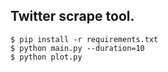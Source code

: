 ## Twitter scrape tool.
```
$ pip install -r requirements.txt
$ python main.py --duration=10
$ python plot.py
```
